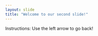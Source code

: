 ```yaml
---
layout: slide
title: "Welcome to our second slide!"
---
```

Instructions:
Use the left arrow to go back!
